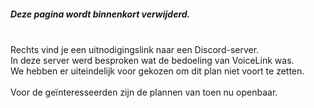 ##### Deze pagina wordt binnenkort verwijderd.

<br>
Rechts vind je een uitnodigingslink naar een Discord-server.<br>
In deze server werd besproken wat de bedoeling van VoiceLink was.<br>
We hebben er uiteindelijk voor gekozen om dit plan niet voort te zetten.<br>
<br>Voor de geïnteresseerden zijn de plannen van toen nu openbaar.
